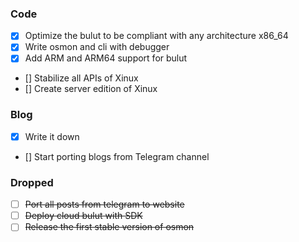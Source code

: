 ### Code

- [x] Optimize the bulut to be compliant with any architecture x86_64
- [x] Write osmon and cli with debugger
- [x] Add ARM and ARM64 support for bulut
- [] Stabilize all APIs of Xinux
- [] Create server edition of Xinux

### Blog

- [x] Write it down
- [] Start porting blogs from Telegram channel

### Dropped

- [ ] ~~Port all posts from telegram to website~~
- [ ] ~~Deploy cloud bulut with SDK~~
- [ ] ~~Release the first stable version of osmon~~
